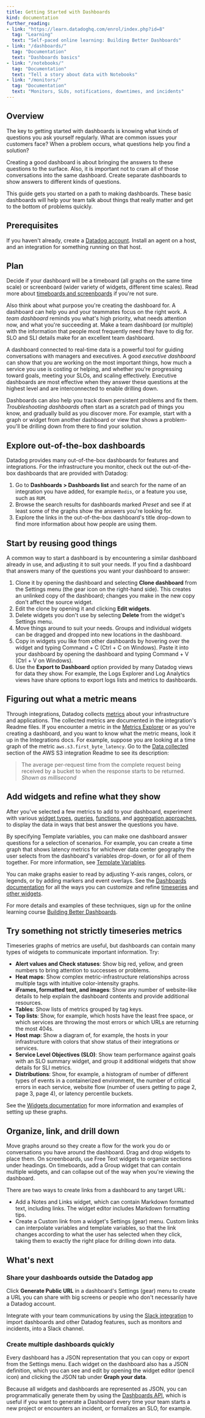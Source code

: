 ```yaml
---
title: Getting Started with Dashboards
kind: documentation
further_reading:
- link: "https://learn.datadoghq.com/enrol/index.php?id=8"
  tag: "Learning"
  text: "Self-paced online learning: Building Better Dashboards"
- link: "/dashboards/"
  tag: "Documentation"
  text: "Dashboards basics"
- link: "/notebooks/"
  tag: "Documentation"
  text: "Tell a story about data with Notebooks"
- link: "/monitors/"
  tag: "Documentation"
  text: "Monitors, SLOs, notifications, downtimes, and incidents"
---
```


## Overview

The key to getting started with dashboards is knowing what kinds of questions you ask yourself regularly. What are common issues your customers face? When a problem occurs, what questions help you find a solution? 

Creating a good dashboard is about bringing the answers to these questions to the surface. Also, it is important not to cram all of those conversations into the same dashboard. Create separate dashboards to show answers to different kinds of questions.

This guide gets you started on a path to making dashboards. These basic dashboards will help your team talk about things that really matter and get to the bottom of problems quickly.

## Prerequisites

If you haven't already, create a [Datadog account][1]. Install an agent on a host, and an integration for something running on that host.

## Plan

Decide if your dashboard will be a timeboard (all graphs on the same time scale) or screenboard (wider variety of widgets, different time scales). Read more about [timeboards and screenboards][2] if you're not sure.

Also think about what purpose you're creating the dashboard for. A dashboard can help you and your teammates focus on the right work. A _team dashboard_ reminds you what's high priority, what needs attention now, and what you're succeeding at. Make a team dashboard (or multiple) with the information that people most frequently need they have to dig for. SLO and SLI details make for an excellent team dashboard.

A dashboard connected to real-time data is a powerful tool for guiding conversations with managers and executives. A good _executive dashboard_ can show that you are working on the most important things, how much a service you use is costing or helping, and whether you're progressing toward goals, meeting your SLOs, and scaling effectively. Executive dashboards are most effective when they answer these questions at the highest level and are interconnected to enable drilling down.

Dashboards can also help you track down persistent problems and fix them. _Troubleshooting dashboards_ often start as a scratch pad of things you know, and gradually build as you discover more. For example, start with a graph or widget from another dashboard or view that shows a problem-you'll be drilling down from there to find your solution.

## Explore out-of-the-box dashboards

Datadog provides many out-of-the-box dashboards for features and integrations. For the infrastructure you monitor, check out the out-of-the-box dashboards that are provided with Datadog:

1. Go to **Dashboards > Dashboards list** and search for the name of an integration you have added, for example `Redis`, or a feature you use, such as `RUM`. 
2. Browse the search results for dashboards marked *Preset* and see if at least some of the graphs show the answers you're looking for.
3. Explore the links in the out-of-the-box dashboard's title drop-down to find more information about how people are using them.

## Start by reusing good things

A common way to start a dashboard is by encountering a similar dashboard already in use, and adjusting it to suit your needs. If you find a dashboard that answers many of the questions you want your dashboard to answer: 

1. Clone it by opening the dashboard and selecting **Clone dashboard** from the Settings menu (the gear icon on the right-hand side). This creates an unlinked copy of the dashboard; changes you make in the new copy don't affect the source widget.
2. Edit the clone by opening it and clicking **Edit widgets**. 
3. Delete widgets you don't use by selecting **Delete** from the widget's Settings menu.
4. Move things around to suit your needs. Groups and individual widgets can be dragged and dropped into new locations in the dashboard.
5. Copy in widgets you like from other dashboards by hovering over the widget and typing Command + C (Ctrl + C on Windows). Paste it into your dashboard by opening the dashboard and typing Command + V (Ctrl + V on Windows).
5. Use the **Export to Dashboard** option provided by many Datadog views for data they show. For example, the Logs Explorer and Log Analytics views have share options to export logs lists and metrics to dashboards.

## Figuring out what a metric means

Through integrations, Datadog collects [metrics][3] about your infrastructure and applications. The collected metrics are documented in the integration's Readme files. If you encounter a metric in the [Metrics Explorer][4] or as you're creating a dashboard, and you want to know what the metric means, look it up in the Integrations docs. For example, suppose you are looking at a time graph of the metric `aws.s3.first_byte_latency`. Go to the [Data collected][5] section of the AWS S3 integration Readme to see its description: 

> The average per-request time from the complete request being received by a bucket to when the response starts to be returned.
_Shown as millisecond_

## Add widgets and refine what they show

After you've selected a few metrics to add to your dashboard, experiment with various [widget types][6], [queries][7], [functions][8], and [aggregation approaches][9], to display the data in ways that best answer the questions you have. 

By specifying Template variables, you can make one dashboard answer questions for a selection of scenarios. For example, you can create a time graph that shows latency metrics for whichever data center geography the user selects from the dashboard's variables drop-down, or for all of them together. For more information, see [Template Variables][10].

You can make graphs easier to read by adjusting Y-axis ranges, colors, or legends, or by adding markers and event overlays. See the [Dashboards documentation][11] for all the ways you can customize and refine [timeseries][12] and [other widgets][6].

For more details and examples of these techniques, sign up for the online learning course [Building Better Dashboards][13].

## Try something not strictly timeseries metrics

Timeseries graphs of metrics are useful, but dashboards can contain many types of widgets to communicate important information. Try:

 - **Alert values and Check statuses**: Show big red, yellow, and green numbers to bring attention to successes or problems.
 - **Heat maps**: Show complex metric-infrastructure relationships across multiple tags with intuitive color-intensity graphs.
 - **iFrames, formatted text, and images**: Show any number of website-like details to help explain the dashboard contents and provide additional resources.
 - **Tables**: Show lists of metrics grouped by tag keys.
 - **Top lists**: Show, for example, which hosts have the least free space, or which services are throwing the most errors or which URLs are returning the most 404s.
 - **Host map**: Show a diagram of, for example, the hosts in your infrastructure with colors that show status of their integrations or services.
 - **Service Level Objectives (SLO)**: Show team performance against goals with an SLO summary widget, and group it additional widgets that show details for SLI metrics.
 - **Distributions**: Show, for example, a histogram of number of different types of events in a containerized environment, the number of critical errors in each service, website flow (number of users getting to page 2, page 3, page 4), or latency percentile buckets.

See the [Widgets documentation][6] for more information and examples of setting up these graphs.

## Organize, link, and drill down

Move graphs around so they create a flow for the work you do or conversations you have around the dashboard. Drag and drop widgets to place them. On screenboards, use Free Text widgets to organize sections under headings. On timeboards, add a Group widget that can contain multiple widgets, and can collapse out of the way when you're viewing the dashboard.

There are two ways to create links from a dashboard to any target URL:

 - Add a Notes and Links widget, which can contain Markdown formatted text, including links. The widget editor includes Markdown formatting tips.
 - Create a Custom link from a widget's Settings (gear) menu. Custom links can interpolate variables and template variables, so that the link changes according to what the user has selected when they click, taking them to exactly the right place for drilling down into data. 

## What's next 

### Share your dashboards outside the Datadog app

Click **Generate Public URL** in a dashboard's Settings (gear) menu to create a URL you can share with big screens or people who don't necessarily have a Datadog account.

Integrate with your team communications by using the [Slack integration][14] to import dashboards and other Datadog features, such as monitors and incidents, into a Slack channel.

### Create multiple dashboards quickly

Every dashboard has a JSON representation that you can copy or export from the Settings menu. Each widget on the dashboard also has a JSON definition, which you can see and edit by opening the widget editor (pencil icon) and clicking the JSON tab under **Graph your data**.

Because all widgets and dashboards are represented as JSON, you can programmatically generate them by using the [Dashboards API][15], which is useful if you want to generate a Dashboard every time your team starts a new project or encounters an incident, or formalizes an SLO, for example.


[1]: https://app.datadoghq.com/
[2]: /dashboards/#screenboard-vs-timeboard
[3]: /metrics/introduction/
[4]: /metrics/explorer/
[5]: /integrations/amazon_s3/#data-collected
[6]: /dashboards/widgets/
[7]: /dashboards/querying/
[8]: /dashboards/functions/
[9]: /metrics/distributions/
[10]: /dashboards/template_variables/
[11]: /dashboards/
[12]: /dashboards/widgets/timeseries/
[13]: https://learn.datadoghq.com/enrol/index.php?id=8
[14]: /integrations/slack/
[15]: /api/v1/dashboards/
